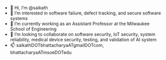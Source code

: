 - 👋 Hi, I’m @saikath
- 👀 I’m interested in software failure, defect tracking, and secure software systems
- 🌱 I’m currently working as an Assistant Professor at the Milwaukee School of Engineering
- 💞️ I’m looking to collaborate on software security, IoT security, system reliability, medical device security, testing, and validation of AI system
- 📫 saikathDOTbhattacharyaATgmailDOTcom, bhattacharyaATmsoeDOTedu

<!---

--->
